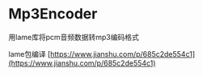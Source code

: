 # Mp3Encoder

用lame库将pcm音频数据转mp3编码格式


lame包编译 [https://www.jianshu.com/p/685c2de554c1](https://www.jianshu.com/p/685c2de554c1)
